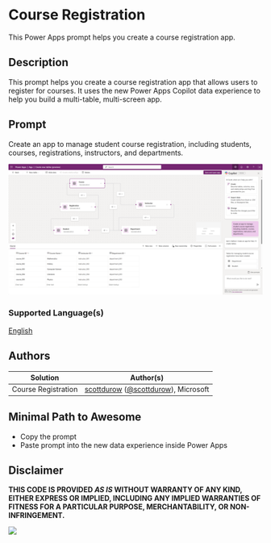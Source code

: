 # Course Registration

This Power Apps prompt helps you create a course registration app.

## Description

This prompt helps you create a course registration app that allows users to register for courses. It uses the new Power Apps Copilot data experience to help you build a multi-table, multi-screen app.

## Prompt

Create an app to manage student course registration, including students, courses, registrations, instructors, and departments.

![Course Registration Tables](./assets/course-registration-tables.png)

### Supported Language(s)

[English](./en-us/prompt.md)

## Authors

Solution|Author(s)
--------|---------
Course Registration | [scottdurow](https://www.github.com/scottdurow) ([@scottdurow](https://twitter.com/scottdurow)), Microsoft

## Minimal Path to Awesome

* Copy the prompt
* Paste prompt into the new data experience inside Power Apps

## Disclaimer

**THIS CODE IS PROVIDED *AS IS* WITHOUT WARRANTY OF ANY KIND, EITHER EXPRESS OR IMPLIED, INCLUDING ANY IMPLIED WARRANTIES OF FITNESS FOR A PARTICULAR PURPOSE, MERCHANTABILITY, OR NON-INFRINGEMENT.**

<img src="https://m365-visitor-stats.azurewebsites.net/powerplatform-prompts/samples/power-apps/course-registration" aria-hidden="true" />
